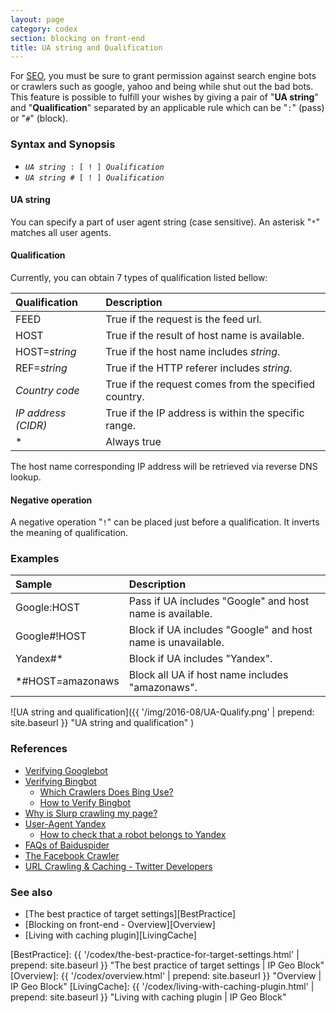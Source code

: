 ```yaml
---
layout: page
category: codex
section: blocking on front-end
title: UA string and Qualification
---
```


For [SEO][SEO-WIKI], you must be sure to grant permission against search engine 
bots or crawlers such as google, yahoo and being while shut out the bad bots.
This feature is possible to fulfill your wishes by giving a pair of 
"**UA string**" and "**Qualification**" separated by an applicable rule which 
can be "`:`" (pass) or "`#`" (block).

### Syntax and Synopsis ###

* <code><em>UA string</em> : [ ! ] <em>Qualification</em></code>
* <code><em>UA string</em> # [ ! ] <em>Qualification</em></code>

#### UA string ####

You can specify a part of user agent string (case sensitive). An asterisk "`*`"
matches all user agents.

#### Qualification ####

Currently, you can obtain 7 types of qualification listed bellow:

| Qualification       | Description                                           |
|:--------------------|:------------------------------------------------------|
| FEED                | True if the request is the feed url.                  |
| HOST                | True if the result of host name is available.         |
| HOST=_string_       | True if the host name includes _string_.              |
| REF=_string_        | True if the HTTP referer includes _string_.           |
| _Country code_      | True if the request comes from the specified country. |
| _IP address (CIDR)_ | True if the IP address is within the specific range.  |
| *                   | Always true                                           |

The host name corresponding IP address will be retrieved via reverse DNS lookup.

#### Negative operation ####

A negative operation "`!`" can be placed just before a qualification. It inverts
the meaning of qualification.

### Examples ###

| Sample           | Description                                                          |
|:-----------------|:------------------------------------------------------------|
| Google:HOST      | Pass  if UA includes "Google" and host name is available.   |
| Google#!HOST     | Block if UA includes "Google" and host name is unavailable. |
| Yandex#*         | Block if UA includes "Yandex".                              |
| *#HOST=amazonaws | Block all UA if host name includes "amazonaws".             |

![UA string and qualification]({{ '/img/2016-08/UA-Qualify.png' | prepend: site.baseurl }}
 "UA string and qualification"
)

### References ###

- [Verifying Googlebot](https://support.google.com/webmasters/answer/80553?hl=en "Verifying Googlebot - Search Console Help")
- [Verifying Bingbot](https://www.bing.com/webmaster/help/how-to-verify-bingbot-3905dc26 "How to Verify Bingbot - Bing Webmaster Tools")
  - [Which Crawlers Does Bing Use?](https://www.bing.com/webmaster/help/which-crawlers-does-bing-use-8c184ec0 "Which Crawlers Does Bing Use? - Bing Webmaster Tools")
  - [How to Verify Bingbot](https://www.bing.com/webmaster/help/how-to-verify-bingbot-3905dc26 "How to Verify Bingbot - Bing Webmaster Tools")
- [Why is Slurp crawling my page?](https://help.yahoo.com/kb/SLN22600.html "Why is Slurp crawling my page? - Yahoo Help - SLN22600")
- [User-Agent Yandex](https://yandex.com/support/search/robots/user-agent.html "User-Agent Yandex - Search - Yandex.Support")
  - [How to check that a robot belongs to Yandex](https://yandex.com/support/webmaster/robot-workings/check-yandex-robots.xml "How to check that a robot belongs to Yandex — Webmaster — Yandex.Support")
- [FAQs of Baiduspider](http://help.baidu.com/question?prod_en=master&class=Baiduspider#title_2 "Baidu customer service center - Master platform")
- [The Facebook Crawler](https://developers.facebook.com/docs/sharing/webmasters/crawler "Facebook Crawler - Sharing - Documentation - Facebook for Developers")
- [URL Crawling &amp; Caching - Twitter Developers](https://dev.twitter.com/cards/getting-started#crawling "Getting Started Guide - Twitter Developers")

### See also ###

- [The best practice of target settings][BestPractice]
- [Blocking on front-end - Overview][Overview]
- [Living with caching plugin][LivingCache]

[IP-Geo-Block]: https://wordpress.org/plugins/ip-geo-block/ "WordPress › IP Geo Block « WordPress Plugins"
[SEO-WIKI]:     https://en.wikipedia.org/wiki/Search_engine_optimization "Search engine optimization - Wikipedia"
[BestPractice]: {{ '/codex/the-best-practice-for-target-settings.html' | prepend: site.baseurl }} "The best practice of target settings | IP Geo Block"
[Overview]:     {{ '/codex/overview.html'                              | prepend: site.baseurl }} "Overview | IP Geo Block"
[LivingCache]:  {{ '/codex/living-with-caching-plugin.html'            | prepend: site.baseurl }} "Living with caching plugin | IP Geo Block"
